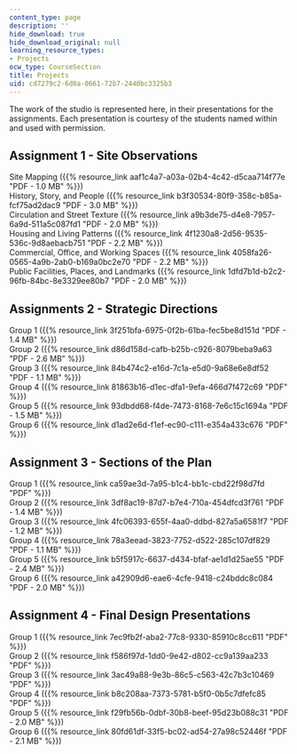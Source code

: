 ```yaml
---
content_type: page
description: ''
hide_download: true
hide_download_original: null
learning_resource_types:
- Projects
ocw_type: CourseSection
title: Projects
uid: cd7279c2-6d0a-0661-72b7-2440bc3325b3
---
```


The work of the studio is represented here, in their presentations for the assignments. Each presentation is courtesy of the students named within and used with permission.

Assignment 1 - Site Observations
--------------------------------

Site Mapping ({{% resource_link aaf1c4a7-a03a-02b4-4c42-d5caa714f77e "PDF - 1.0 MB" %}})  
History, Story, and People ({{% resource_link b3f30534-80f9-358c-b85a-fcf75ad2dac9 "PDF - 3.0 MB" %}})  
Circulation and Street Texture ({{% resource_link a9b3de75-d4e8-7957-6a9d-511a5c087fd1 "PDF - 2.0 MB" %}})  
Housing and Living Patterns ({{% resource_link 4f1230a8-2d56-9535-536c-9d8aebacb751 "PDF - 2.2 MB" %}})  
Commercial, Office, and Working Spaces ({{% resource_link 4058fa26-0565-4a9b-2ab0-b169a0bc2e70 "PDF - 2.2 MB" %}})  
Public Facilities, Places, and Landmarks ({{% resource_link 1dfd7b1d-b2c2-96fb-84bc-8e3329ee80b7 "PDF - 2.0 MB" %}})

Assignments 2 - Strategic Directions
------------------------------------

Group 1 ({{% resource_link 3f251bfa-6975-0f2b-61ba-fec5be8d151d "PDF - 1.4 MB" %}})  
Group 2 ({{% resource_link d86d158d-cafb-b25b-c926-8079beba9a63 "PDF - 2.6 MB" %}})  
Group 3 ({{% resource_link 84b474c2-e16d-7c1a-e5d0-9a68e6e8df52 "PDF - 1.1 MB" %}})  
Group 4 ({{% resource_link 81863b16-d1ec-dfa1-9efa-466d7f472c69 "PDF" %}})  
Group 5 ({{% resource_link 93dbdd68-f4de-7473-8168-7e6c15c1694a "PDF - 1.5 MB" %}})  
Group 6 ({{% resource_link d1ad2e6d-f1ef-ec90-c111-e354a433c676 "PDF" %}})

Assignment 3 - Sections of the Plan
-----------------------------------

Group 1 ({{% resource_link ca59ae3d-7a95-b1c4-bb1c-cbd22f98d7fd "PDF" %}})  
Group 2 ({{% resource_link 3df8ac19-87d7-b7e4-710a-454dfcd3f761 "PDF - 1.4 MB" %}})  
Group 3 ({{% resource_link 4fc06393-655f-4aa0-ddbd-827a5a6581f7 "PDF - 1.2 MB" %}})  
Group 4 ({{% resource_link 78a3eead-3823-7752-d522-285c107df829 "PDF - 1.1 MB" %}})  
Group 5 ({{% resource_link b5f5917c-6637-d434-bfaf-ae1d1d25ae55 "PDF - 2.4 MB" %}})  
Group 6 ({{% resource_link a42909d6-eae6-4cfe-9418-c24bddc8c084 "PDF - 2.0 MB" %}})

Assignment 4 - Final Design Presentations
-----------------------------------------

Group 1 ({{% resource_link 7ec9fb2f-aba2-77c8-9330-85910c8cc611 "PDF" %}})  
Group 2 ({{% resource_link f586f97d-1dd0-9e42-d802-cc9a139aa233 "PDF" %}})  
Group 3 ({{% resource_link 3ac49a88-9e3b-86c5-c563-42c7b3c10469 "PDF" %}})  
Group 4 ({{% resource_link b8c208aa-7373-5781-b5f0-0b5c7dfefc85 "PDF" %}})  
Group 5 ({{% resource_link f29fb56b-0dbf-30b8-beef-95d23b088c31 "PDF - 2.0 MB" %}})  
Group 6 ({{% resource_link 80fd61df-33f5-bc02-ad54-27a98c52446f "PDF - 2.1 MB" %}})